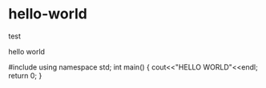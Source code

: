 # hello-world
test

hello world 

#include<iostream>
using namespace std;
int main()
{
 cout<<"HELLO WORLD"<<endl;
 return 0;
}
